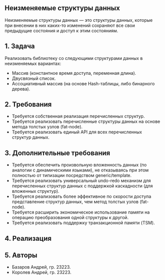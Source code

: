 ## Неизменяемые структуры данных

Неизменяемые структуры данных — это структуры данных, которые при внесении в них каких-то изменений сохраняют все свои предыдущие состояния и доступ к этим состояниям. 

## 1. Задача

Реализовать библиотеку со следующими структурами данных в неизменяемых вариантах: 
+ Массив (константное время доступа, переменная длина). 
+ Двусвязный список. 
+ Ассоциативный массив (на основе Hash-таблицы, либо бинарного дерева). 

## 2. Требования

+ Требуется собственная реализация перечисленных структур. 
+ Требуется реализовать перечисленные структуры данных на основе метода толстых узлов (fat-node). 
+ Требуется реализовать единый API для всех перечисленных структур данных. 

## 3. Дополнительные требования

+ Требуется обеспечить произвольную вложенность данных (по аналогии с динамическими языками), не отказываясь при этом полностью от типизации посредством generic/template. 
+ Требуется реализовать универсальный undo-redo механизм для перечисленных структур данных с поддержкой каскадности (для вложенных структур). 
+ Требуется реализовать более эффективное по скорости доступа представление структур данных, чем метод толстых узлов (fat-node). 
+ Требуется расширить экономическое использование памяти на операцию преобразования одной структуры к другой.
+ Требуется реализовать поддержку транзакционной памяти (TSM). 

## 4. Реализация

## 5. Авторы 

+ Базаров Андрей, гр. 23223. 
+ Королев Андрей, гр. 23223. 
